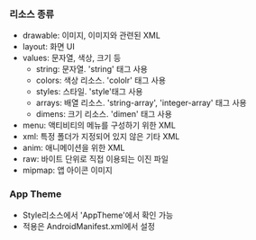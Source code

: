 
### 리소스 종류
- drawable: 이미지, 이미지와 관련된 XML
- layout: 화면 UI
- values: 문자열, 색상, 크기 등 
   - string: 문자열. 'string' 태그 사용
   - colors: 색상 리소스. 'cololr' 태그 사용
   - styles: 스타일. 'style'태그 사용
   - arrays: 배열 리소스. 'string-array', 'integer-array' 태그 사용
   - dimens: 크기 리소스. 'dimen' 태그 사용
- menu: 액티비티의 메뉴를 구성하기 위한 XML
- xml: 특정 폴더가 지정되어 있지 않은 기타 XML
- anim: 애니메이션을 위한 XML
- raw: 바이트 단위로 직접 이용되는 이진 파일
- mipmap: 앱 아이콘 이미지


### App Theme
- Style리소스에서 'AppTheme'에서 확인 가능
- 적용은 AndroidManifest.xml에서 설정 